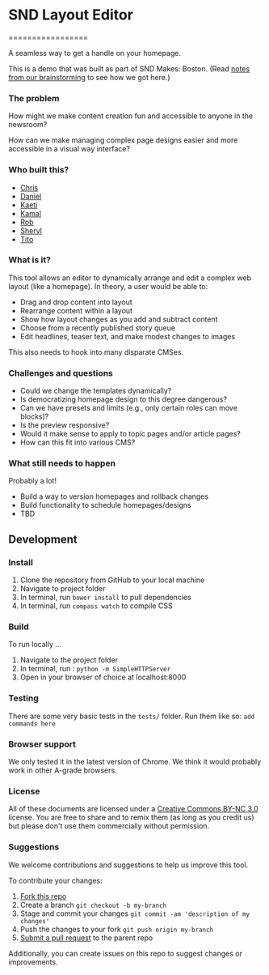# SND Layout Editor
=================

A seamless way to get a handle on your homepage.

This is a demo that was built as part of SND Makes: Boston. (Read [notes from our brainstorming](https://github.com/Upstatement/snd_layout_editor/blob/master/brainstorming.md) to see how we got here.)

### The problem
How might we make content creation fun and accessible to anyone in the newsroom?


How can we make managing complex page designs easier and more accessible in a visual way interface?

### Who built this?

- [Chris]()
- [Daniel]()
- [Kaeti](http://twitter.com/kaeti)
- [Kamal]()
- [Rob]()
- [Sheryl]()
- [Tito]()

### What is it?

This tool allows an editor to dynamically arrange and edit a complex web layout (like a homepage). In theory, a user would be able to:

- Drag and drop content into layout
- Rearrange content within a layout
- Show how layout changes as you add and subtract content
- Choose from a recently published story queue
- Edit headlines, teaser text, and make modest changes to images

This also needs to hook into many disparate CMSes.

### Challenges and questions
- Could we change the templates dynamically?
- Is democratizing homepage design to this degree dangerous?
- Can we have presets and limits (e.g., only certain roles can move blocks)?
- Is the preview responsive?
- Would it make sense to apply to topic pages and/or article pages?
- How can this fit into various CMS?

### What still needs to happen
Probably a lot!

- Build a way to version homepages and rollback changes
- Build functionality to schedule homepages/designs
- TBD

## Development

### Install

1. Clone the repository from GitHub to your local machine
2. Navigate to project folder
2. In terminal, run `bower install` to pull dependencies
3. In terminal, run `compass watch` to compile CSS


### Build

To run locally ...

1. Navigate to the project folder
2. In terminal, run : `python -m SimpleHTTPServer`
3. Open in your browser of choice at localhost:8000

### Testing

There are some very basic tests in the `tests/` folder.  Run them like so: `add commands here`

### Browser support
We only tested it in the latest version of Chrome. We think it would probably work in other A-grade browsers.


### License
All of these documents are licensed under a [Creative Commons BY-NC 3.0](http://creativecommons.org/licenses/by-nc/3.0/) license. You are free to share and to remix them (as long as you credit us) but please don't use them commercially without permission.

### Suggestions

We welcome contributions and suggestions to help us improve this tool.

To contribute your changes:

1. [Fork this repo](https://help.github.com/articles/fork-a-repo)
2. Create a branch `git checkout -b my-branch`
3. Stage and commit your changes `git commit -am 'description of my changes'`
4. Push the changes to your fork `git push origin my-branch`
5. [Submit a pull request](https://help.github.com/articles/creating-a-pull-request) to the parent repo

Additionally, you can create issues on this repo to suggest changes or improvements.
